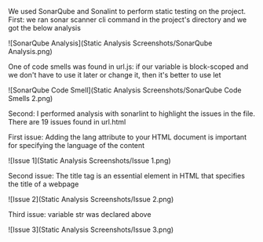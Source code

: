 We used SonarQube and Sonalint to perform static testing on the project.
First: we ran sonar scanner cli command in the project's directory and we got the below analysis

![SonarQube Analysis](Static Analysis Screenshots/SonarQube Analysis.png)


One of code smells was found in url.js: if our variable is block-scoped and we don't have to use it later or change it, then it's better to use let

![SonarQube Code Smell](Static Analysis Screenshots/SonarQube Code Smells 2.png) 

Second: I performed analysis with sonarlint to highlight the issues in the file. There are 19 issues found in url.html 

First issue: Adding the lang attribute to your HTML document is important for specifying the language of the content

![Issue 1](Static Analysis Screenshots/Issue 1.png) 

Second issue: The title tag is an essential element in HTML that specifies the title of a webpage

![Issue 2](Static Analysis Screenshots/Issue 2.png) 

Third issue: variable str was declared above

![Issue 3](Static Analysis Screenshots/Issue 3.png) 